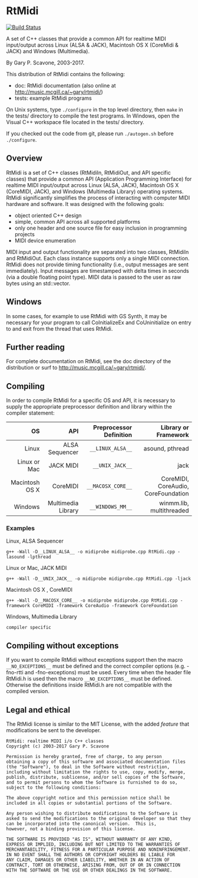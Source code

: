 # RtMidi

[![Build Status](https://travis-ci.org/thestk/rtmidi.svg?branch=master)](https://travis-ci.org/thestk/rtmidi)

A set of C++ classes that provide a common API for realtime MIDI input/output across Linux (ALSA & JACK), Macintosh OS X (CoreMidi & JACK) and Windows (Multimedia).

By Gary P. Scavone, 2003-2017.

This distribution of RtMidi contains the following:

- doc:      RtMidi documentation (also online at http://music.mcgill.ca/~gary/rtmidi/)
- tests:    example RtMidi programs

On Unix systems, type `./configure` in the top level directory, then `make` in the tests/ directory to compile the test programs.  In Windows, open the Visual C++ workspace file located in the tests/ directory.

If you checked out the code from git, please run `./autogen.sh` before `./configure`.

## Overview

RtMidi is a set of C++ classes (RtMidiIn, RtMidiOut, and API specific classes) that provide a common API (Application Programming Interface) for realtime MIDI input/output across Linux (ALSA, JACK), Macintosh OS X (CoreMIDI, JACK), and Windows (Multimedia Library) operating systems.  RtMidi significantly simplifies the process of interacting with computer MIDI hardware and software.  It was designed with the following goals:

  - object oriented C++ design
  - simple, common API across all supported platforms
  - only one header and one source file for easy inclusion in programming projects
  - MIDI device enumeration

MIDI input and output functionality are separated into two classes, RtMidiIn and RtMidiOut.  Each class instance supports only a single MIDI connection.  RtMidi does not provide timing functionality (i.e., output messages are sent immediately).  Input messages are timestamped with delta times in seconds (via a double floating point type).  MIDI data is passed to the user as raw bytes using an std::vector<unsigned char>.

## Windows

In some cases, for example to use RtMidi with GS Synth, it may be necessary for your program to call CoInitializeEx and CoUninitialize on entry to and exit from the thread that uses RtMidi.

## Further reading

For complete documentation on RtMidi, see the doc directory of the distribution or surf to http://music.mcgill.ca/~gary/rtmidi/.

## Compiling

In order to compile RtMidi for a specific OS and API, it is necessary to supply the appropriate preprocessor definition and library within the compiler statement:

| OS             | API                | Preprocessor Definition | Library or Framework                |
|---------------:|-------------------:|------------------------:|------------------------------------:|
| Linux          | ALSA Sequencer     | `__LINUX_ALSA__`        | asound, pthread                     |
| Linux or Mac   | JACK MIDI          | `__UNIX_JACK__`         | jack                                |
| Macintosh OS X | CoreMIDI           | `__MACOSX_CORE__`       | CoreMIDI, CoreAudio, CoreFoundation |
| Windows        | Multimedia Library | `__WINDOWS_MM__`        | winmm.lib, multithreaded            |

### Examples

Linux, ALSA Sequencer
```
g++ -Wall -D__LINUX_ALSA__ -o midiprobe midiprobe.cpp RtMidi.cpp -lasound -lpthread
```

Linux or Mac, JACK MIDI
```
g++ -Wall -D__UNIX_JACK__ -o midiprobe midiprobe.cpp RtMidi.cpp -ljack
```

Macintosh OS X , CoreMIDI
```
g++ -Wall -D__MACOSX_CORE__ -o midiprobe midiprobe.cpp RtMidi.cpp -framework CoreMIDI -framework CoreAudio -framework CoreFoundation
```

Windows, Multimedia Library
```
compiler specific
```

## Compiling without exceptions

If you want to compile RtMidi without exceptions support then the macro `__NO_EXCEPTIONS__` must be defined and the correct compiler options (e.g. -fno-rtti and -fno-exceptions) must be used. Every time when the header file RtMidi.h is used then the macro `__NO_EXCEPTIONS__` must be defined. Otherwise the definitions inside RtMidi.h are not compatible with the compiled version.

## Legal and ethical

The RtMidi license is similar to the MIT License, with the added *feature* that modifications be sent to the developer.

    RtMidi: realtime MIDI i/o C++ classes
    Copyright (c) 2003-2017 Gary P. Scavone

    Permission is hereby granted, free of charge, to any person
    obtaining a copy of this software and associated documentation files
    (the "Software"), to deal in the Software without restriction,
    including without limitation the rights to use, copy, modify, merge,
    publish, distribute, sublicense, and/or sell copies of the Software,
    and to permit persons to whom the Software is furnished to do so,
    subject to the following conditions:

    The above copyright notice and this permission notice shall be
    included in all copies or substantial portions of the Software.

    Any person wishing to distribute modifications to the Software is asked to send the modifications to the original developer so that they can be incorporated into the canonical version.  This is,
    however, not a binding provision of this license.

    THE SOFTWARE IS PROVIDED "AS IS", WITHOUT WARRANTY OF ANY KIND,
    EXPRESS OR IMPLIED, INCLUDING BUT NOT LIMITED TO THE WARRANTIES OF
    MERCHANTABILITY, FITNESS FOR A PARTICULAR PURPOSE AND NONINFRINGEMENT.
    IN NO EVENT SHALL THE AUTHORS OR COPYRIGHT HOLDERS BE LIABLE FOR
    ANY CLAIM, DAMAGES OR OTHER LIABILITY, WHETHER IN AN ACTION OF
    CONTRACT, TORT OR OTHERWISE, ARISING FROM, OUT OF OR IN CONNECTION
    WITH THE SOFTWARE OR THE USE OR OTHER DEALINGS IN THE SOFTWARE.
